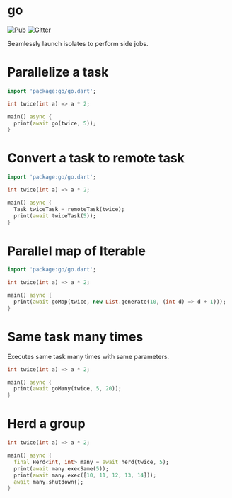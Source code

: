 # go

[![Pub](https://img.shields.io/pub/v/go.svg)](https://pub.dartlang.org/packages/go)
[![Gitter](https://img.shields.io/gitter/room/nwjs/nw.js.svg)](https://gitter.im/jaguar_dart/jaguar)

Seamlessly launch isolates to perform side jobs.

# Parallelize a task

```dart
import 'package:go/go.dart';

int twice(int a) => a * 2;

main() async {
  print(await go(twice, 5));
}
```

# Convert a task to remote task

```dart
import 'package:go/go.dart';

int twice(int a) => a * 2;

main() async {
  Task twiceTask = remoteTask(twice);
  print(await twiceTask(5));
}
```

# Parallel map of Iterable

```dart
import 'package:go/go.dart';

int twice(int a) => a * 2;

main() async {
  print(await goMap(twice, new List.generate(10, (int d) => d + 1)));
}
```

# Same task many times

Executes same task many times with same parameters.

```dart
int twice(int a) => a * 2;

main() async {
  print(await goMany(twice, 5, 20));
}
```

# Herd a group

```dart
int twice(int a) => a * 2;

main() async {
  final Herd<int, int> many = await herd(twice, 5);
  print(await many.execSame(5));
  print(await many.exec([10, 11, 12, 13, 14]));
  await many.shutdown();
}
```